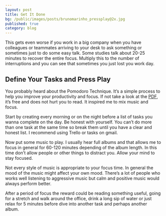 ```yaml
---
layout: post
title: Get It Done
bg: /public/images/posts/brunomarinho_pressplay@2x.jpg
published: true
category: blog
---
```


This gets even worse if you work in a big company when you have colleagues or teammates arriving to your desk to ask something or sometimes just to do some easy talk. Some studies talk about 20-25 minutes to recover the entire focus. Multiply this to the number of interruptions and you can see that sometimes you just lost you work day.

## Define Your Tasks and Press Play
You probably heard about the Pomodoro Technique. It’s a simple process to help you improve your productivity and focus. If not take a look at the <a href="http://baomee.info/pdf/technique/1.pdf" target="_blank">PDF</a>, it’s free and does not hurt you to read. It inspired me to mix music and focus.

Start by creating every morning or on the night before a list of tasks you wanna complete on the day. Be honest with yourself. You can’t do more than one task at the same time so break them until you have a clear and honest list. I recommend using Trello or tasks on gmail.

Now put some music to play. I usually hear full albums and that allows me to focus in general for 60-120 minutes depending of the album length. In this time don’t allow people or other things to distract you. Allow your mind to stay focused.

Not every style of music is appropriate to your focus time. In general the mood of the music might affect your own mood. There’s a lot of people who works well listening to aggressive music but calm and positive music would always perform better.

After a period of focus the reward could be reading something useful, going for a stretch and walk around the office, drink a long sip of water or just relax for 5 minutes before dive into another task and perhaps another album.